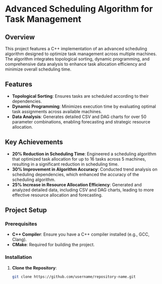 # Advanced Scheduling Algorithm for Task Management

## Overview

This project features a C++ implementation of an advanced scheduling algorithm designed to optimize task management across multiple machines. The algorithm integrates topological sorting, dynamic programming, and comprehensive data analysis to enhance task allocation efficiency and minimize overall scheduling time.

## Features

- **Topological Sorting**: Ensures tasks are scheduled according to their dependencies.
- **Dynamic Programming**: Minimizes execution time by evaluating optimal task assignments across available machines.
- **Data Analysis**: Generates detailed CSV and DAG charts for over 50 parameter combinations, enabling forecasting and strategic resource allocation.

## Key Achievements

- **20% Reduction in Scheduling Time**: Engineered a scheduling algorithm that optimized task allocation for up to 16 tasks across 5 machines, resulting in a significant reduction in scheduling time.
- **30% Improvement in Algorithm Accuracy**: Conducted trend analysis on scheduling dependencies, which enhanced the accuracy of the scheduling algorithm.
- **25% Increase in Resource Allocation Efficiency**: Generated and analyzed detailed data, including CSV and DAG charts, leading to more effective resource allocation and forecasting.

## Project Setup

### Prerequisites

- **C++ Compiler**: Ensure you have a C++ compiler installed (e.g., GCC, Clang).
- **CMake**: Required for building the project.

### Installation

1. **Clone the Repository**:
   ```sh
   git clone https://github.com/username/repository-name.git

